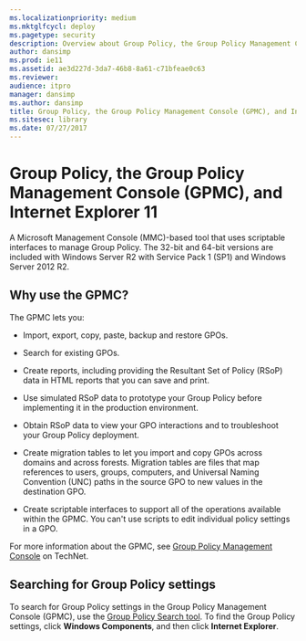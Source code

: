```yaml
---
ms.localizationpriority: medium
ms.mktglfcycl: deploy
ms.pagetype: security
description: Overview about Group Policy, the Group Policy Management Console (GPMC), and Internet Explorer 11
author: dansimp
ms.prod: ie11
ms.assetid: ae3d227d-3da7-46b8-8a61-c71bfeae0c63
ms.reviewer:
audience: itpro
manager: dansimp
ms.author: dansimp
title: Group Policy, the Group Policy Management Console (GPMC), and Internet Explorer 11 (Internet Explorer 11 for IT Pros)
ms.sitesec: library
ms.date: 07/27/2017
---
```



# Group Policy, the Group Policy Management Console (GPMC), and Internet Explorer 11
A Microsoft Management Console (MMC)-based tool that uses scriptable interfaces to manage Group Policy. The 32-bit and 64-bit versions are included with Windows Server R2 with Service Pack 1 (SP1) and Windows Server 2012 R2.

## Why use the GPMC?
The GPMC lets you:

-   Import, export, copy, paste, backup and restore GPOs.

-   Search for existing GPOs.

-   Create reports, including providing the Resultant Set of Policy (RSoP) data in HTML reports that you can save and print.

-   Use simulated RSoP data to prototype your Group Policy before implementing it in the production environment.

-   Obtain RSoP data to view your GPO interactions and to troubleshoot your Group Policy deployment.

-   Create migration tables to let you import and copy GPOs across domains and across forests. Migration tables are files that map references to users, groups, computers, and Universal Naming Convention (UNC) paths in the source GPO to new values in the destination GPO.

-   Create scriptable interfaces to support all of the operations available within the GPMC. You can't use scripts to edit individual policy settings in a GPO.

For more information about the GPMC, see [Group Policy Management Console](https://go.microsoft.com/fwlink/p/?LinkId=214515) on TechNet.

## Searching for Group Policy settings
To search for Group Policy settings in the Group Policy Management Console (GPMC), use the [Group Policy Search tool](https://go.microsoft.com/fwlink/p/?LinkId=279857). To find the Group Policy settings, click **Windows Components**, and then click **Internet Explorer**.







